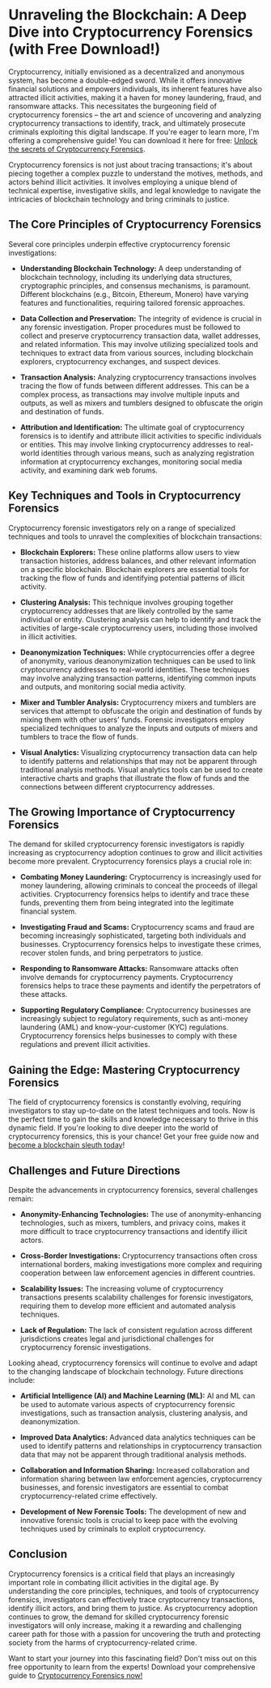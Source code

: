 # Unraveling the Blockchain: A Deep Dive into Cryptocurrency Forensics (with Free Download!)

Cryptocurrency, initially envisioned as a decentralized and anonymous system, has become a double-edged sword. While it offers innovative financial solutions and empowers individuals, its inherent features have also attracted illicit activities, making it a haven for money laundering, fraud, and ransomware attacks. This necessitates the burgeoning field of cryptocurrency forensics – the art and science of uncovering and analyzing cryptocurrency transactions to identify, track, and ultimately prosecute criminals exploiting this digital landscape. If you're eager to learn more, I'm offering a comprehensive guide! You can download it here for free: [Unlock the secrets of Cryptocurrency Forensics](https://udemywork.com/cryptocurrency-forensics).

Cryptocurrency forensics is not just about tracing transactions; it's about piecing together a complex puzzle to understand the motives, methods, and actors behind illicit activities. It involves employing a unique blend of technical expertise, investigative skills, and legal knowledge to navigate the intricacies of blockchain technology and bring criminals to justice.

## The Core Principles of Cryptocurrency Forensics

Several core principles underpin effective cryptocurrency forensic investigations:

*   **Understanding Blockchain Technology:** A deep understanding of blockchain technology, including its underlying data structures, cryptographic principles, and consensus mechanisms, is paramount. Different blockchains (e.g., Bitcoin, Ethereum, Monero) have varying features and functionalities, requiring tailored forensic approaches.

*   **Data Collection and Preservation:** The integrity of evidence is crucial in any forensic investigation. Proper procedures must be followed to collect and preserve cryptocurrency transaction data, wallet addresses, and related information. This may involve utilizing specialized tools and techniques to extract data from various sources, including blockchain explorers, cryptocurrency exchanges, and suspect devices.

*   **Transaction Analysis:** Analyzing cryptocurrency transactions involves tracing the flow of funds between different addresses. This can be a complex process, as transactions may involve multiple inputs and outputs, as well as mixers and tumblers designed to obfuscate the origin and destination of funds.

*   **Attribution and Identification:** The ultimate goal of cryptocurrency forensics is to identify and attribute illicit activities to specific individuals or entities. This may involve linking cryptocurrency addresses to real-world identities through various means, such as analyzing registration information at cryptocurrency exchanges, monitoring social media activity, and examining dark web forums.

## Key Techniques and Tools in Cryptocurrency Forensics

Cryptocurrency forensic investigators rely on a range of specialized techniques and tools to unravel the complexities of blockchain transactions:

*   **Blockchain Explorers:** These online platforms allow users to view transaction histories, address balances, and other relevant information on a specific blockchain. Blockchain explorers are essential tools for tracking the flow of funds and identifying potential patterns of illicit activity.

*   **Clustering Analysis:** This technique involves grouping together cryptocurrency addresses that are likely controlled by the same individual or entity. Clustering analysis can help to identify and track the activities of large-scale cryptocurrency users, including those involved in illicit activities.

*   **Deanonymization Techniques:** While cryptocurrencies offer a degree of anonymity, various deanonymization techniques can be used to link cryptocurrency addresses to real-world identities. These techniques may involve analyzing transaction patterns, identifying common inputs and outputs, and monitoring social media activity.

*   **Mixer and Tumbler Analysis:** Cryptocurrency mixers and tumblers are services that attempt to obfuscate the origin and destination of funds by mixing them with other users' funds. Forensic investigators employ specialized techniques to analyze the inputs and outputs of mixers and tumblers to trace the flow of funds.

*   **Visual Analytics:** Visualizing cryptocurrency transaction data can help to identify patterns and relationships that may not be apparent through traditional analysis methods. Visual analytics tools can be used to create interactive charts and graphs that illustrate the flow of funds and the connections between different cryptocurrency addresses.

## The Growing Importance of Cryptocurrency Forensics

The demand for skilled cryptocurrency forensic investigators is rapidly increasing as cryptocurrency adoption continues to grow and illicit activities become more prevalent. Cryptocurrency forensics plays a crucial role in:

*   **Combating Money Laundering:** Cryptocurrency is increasingly used for money laundering, allowing criminals to conceal the proceeds of illegal activities. Cryptocurrency forensics helps to identify and trace these funds, preventing them from being integrated into the legitimate financial system.

*   **Investigating Fraud and Scams:** Cryptocurrency scams and fraud are becoming increasingly sophisticated, targeting both individuals and businesses. Cryptocurrency forensics helps to investigate these crimes, recover stolen funds, and bring perpetrators to justice.

*   **Responding to Ransomware Attacks:** Ransomware attacks often involve demands for cryptocurrency payments. Cryptocurrency forensics helps to trace these payments and identify the perpetrators of these attacks.

*   **Supporting Regulatory Compliance:** Cryptocurrency businesses are increasingly subject to regulatory requirements, such as anti-money laundering (AML) and know-your-customer (KYC) regulations. Cryptocurrency forensics helps businesses to comply with these regulations and prevent illicit activities.

## Gaining the Edge: Mastering Cryptocurrency Forensics

The field of cryptocurrency forensics is constantly evolving, requiring investigators to stay up-to-date on the latest techniques and tools. Now is the perfect time to gain the skills and knowledge necessary to thrive in this dynamic field. If you're looking to dive deeper into the world of cryptocurrency forensics, this is your chance! Get your free guide now and [become a blockchain sleuth today](https://udemywork.com/cryptocurrency-forensics)!

## Challenges and Future Directions

Despite the advancements in cryptocurrency forensics, several challenges remain:

*   **Anonymity-Enhancing Technologies:** The use of anonymity-enhancing technologies, such as mixers, tumblers, and privacy coins, makes it more difficult to trace cryptocurrency transactions and identify illicit actors.

*   **Cross-Border Investigations:** Cryptocurrency transactions often cross international borders, making investigations more complex and requiring cooperation between law enforcement agencies in different countries.

*   **Scalability Issues:** The increasing volume of cryptocurrency transactions presents scalability challenges for forensic investigators, requiring them to develop more efficient and automated analysis techniques.

*   **Lack of Regulation:** The lack of consistent regulation across different jurisdictions creates legal and jurisdictional challenges for cryptocurrency forensic investigations.

Looking ahead, cryptocurrency forensics will continue to evolve and adapt to the changing landscape of blockchain technology. Future directions include:

*   **Artificial Intelligence (AI) and Machine Learning (ML):** AI and ML can be used to automate various aspects of cryptocurrency forensic investigations, such as transaction analysis, clustering analysis, and deanonymization.

*   **Improved Data Analytics:** Advanced data analytics techniques can be used to identify patterns and relationships in cryptocurrency transaction data that may not be apparent through traditional analysis methods.

*   **Collaboration and Information Sharing:** Increased collaboration and information sharing between law enforcement agencies, cryptocurrency businesses, and forensic investigators are essential to combat cryptocurrency-related crime effectively.

*   **Development of New Forensic Tools:** The development of new and innovative forensic tools is crucial to keep pace with the evolving techniques used by criminals to exploit cryptocurrency.

## Conclusion

Cryptocurrency forensics is a critical field that plays an increasingly important role in combating illicit activities in the digital age. By understanding the core principles, techniques, and tools of cryptocurrency forensics, investigators can effectively trace cryptocurrency transactions, identify illicit actors, and bring them to justice. As cryptocurrency adoption continues to grow, the demand for skilled cryptocurrency forensic investigators will only increase, making it a rewarding and challenging career path for those with a passion for uncovering the truth and protecting society from the harms of cryptocurrency-related crime.

Want to start your journey into this fascinating field? Don't miss out on this free opportunity to learn from the experts! Download your comprehensive guide to [Cryptocurrency Forensics now!](https://udemywork.com/cryptocurrency-forensics)
